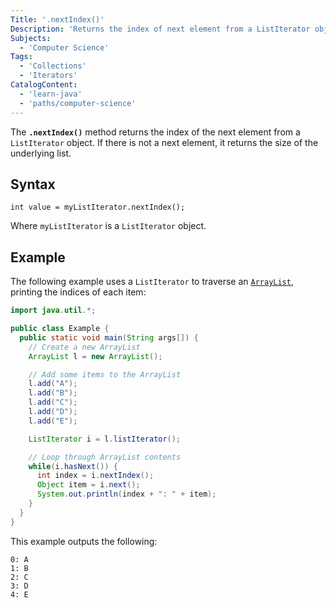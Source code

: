 ```yaml
---
Title: '.nextIndex()'
Description: 'Returns the index of next element from a ListIterator object.'
Subjects:
  - 'Computer Science'
Tags:
  - 'Collections'
  - 'Iterators'
CatalogContent:
  - 'learn-java'
  - 'paths/computer-science'
---
```


The **`.nextIndex()`** method returns the index of the next element from a `ListIterator` object. If there is not a next element, it returns the size of the underlying list.

## Syntax

```pseudo
int value = myListIterator.nextIndex();
```

Where `myListIterator` is a `ListIterator` object.

## Example

The following example uses a `ListIterator` to traverse an [`ArrayList`](https://www.codecademy.com/resources/docs/java/array-list), printing the indices of each item:

```java
import java.util.*;

public class Example {
  public static void main(String args[]) {
    // Create a new ArrayList
    ArrayList l = new ArrayList();

    // Add some items to the ArrayList
    l.add("A");
    l.add("B");
    l.add("C");
    l.add("D");
    l.add("E");

    ListIterator i = l.listIterator();

    // Loop through ArrayList contents
    while(i.hasNext()) {
      int index = i.nextIndex();
      Object item = i.next();
      System.out.println(index + ": " + item);
    }
  }
}
```

This example outputs the following:

```shell
0: A
1: B
2: C
3: D
4: E
```
